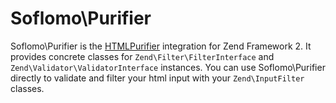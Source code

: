 Soflomo\Purifier
===
Soflomo\Purifier is the [HTMLPurifier](http://htmlpurifier.org/) integration for Zend Framework 2. It provides concrete classes for `Zend\Filter\FilterInterface` and `Zend\Validator\ValidatorInterface` instances. You can use Soflomo\Purifier directly to validate and filter your html input with your `Zend\InputFilter` classes.